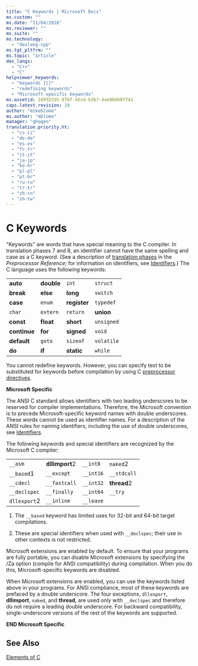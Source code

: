 ```yaml
---
title: "C Keywords | Microsoft Docs"
ms.custom: ""
ms.date: "11/04/2016"
ms.reviewer: ""
ms.suite: ""
ms.technology: 
  - "devlang-cpp"
ms.tgt_pltfrm: ""
ms.topic: "article"
dev_langs: 
  - "C++"
  - "C"
helpviewer_keywords: 
  - "keywords [C]"
  - "redefining keywords"
  - "Microsoft-specific keywords"
ms.assetid: 2d932335-97bf-45cd-b367-4ae00db0ff42
caps.latest.revision: 10
author: "mikeblome"
ms.author: "mblome"
manager: "ghogen"
translation.priority.ht: 
  - "cs-cz"
  - "de-de"
  - "es-es"
  - "fr-fr"
  - "it-it"
  - "ja-jp"
  - "ko-kr"
  - "pl-pl"
  - "pt-br"
  - "ru-ru"
  - "tr-tr"
  - "zh-cn"
  - "zh-tw"
---
```

# C Keywords
"Keywords" are words that have special meaning to the C compiler. In translation phases 7 and 8, an identifier cannot have the same spelling and case as a C keyword. (See a description of [translation phases](../preprocessor/phases-of-translation.md) in the *Preprocessor Reference*; for information on identifiers, see [Identifiers](../c-language/c-identifiers.md).) The C language uses the following keywords:  
  
|||||  
|-|-|-|-|  
|**auto**|**double**|`int`|`struct`|  
|**break**|**else**|**long**|`switch`|  
|**case**|`enum`|**register**|`typedef`|  
|`char`|`extern`|`return`|**union**|  
|**const**|**float**|**short**|`unsigned`|  
|**continue**|**for**|**signed**|`void`|  
|**default**|`goto`|`sizeof`|`volatile`|  
|**do**|**if**|**static**|`while`|  
  
 You cannot redefine keywords. However, you can specify text to be substituted for keywords before compilation by using C [preprocessor directives](../preprocessor/preprocessor-directives.md).  
  
 **Microsoft Specific**  
  
 The ANSI C standard allows identifiers with two leading underscores to be reserved for compiler implementations. Therefore, the Microsoft convention is to precede Microsoft-specific keyword names with double underscores. These words cannot be used as identifier names. For a description of the ANSI rules for naming identifiers, including the use of double underscores, see [Identifiers](../c-language/c-identifiers.md).  
  
 The following keywords and special identifiers are recognized by the Microsoft C compiler:  
  
|||||  
|-|-|-|-|  
|`__asm`|**dllimport**2|`__int8`|`naked`2|  
|`__based`1|`__except`|`__int16`|`__stdcall`|  
|`__cdecl`|`__fastcall`|`__int32`|**thread**2|  
|`__declspec`|`__finally`|`__int64`|`__try`|  
|`dllexport`2|`__inline`|`__leave`||  
  
 1. The `__based` keyword has limited uses for 32-bit and 64-bit target compilations.  
  
 2. These are special identifiers when used with `__declspec`; their use in other contexts is not restricted.  
  
 Microsoft extensions are enabled by default. To ensure that your programs are fully portable, you can disable Microsoft extensions by specifying the /Za option (compile for ANSI compatibility) during compilation. When you do this, Microsoft-specific keywords are disabled.  
  
 When Microsoft extensions are enabled, you can use the keywords listed above in your programs. For ANSI compliance, most of these keywords are prefaced by a double underscore. The four exceptions, `dllexport`, **dllimport**, `naked`, and **thread**, are used only with `__declspec` and therefore do not require a leading double underscore. For backward compatibility, single-underscore versions of the rest of the keywords are supported.  
  
 **END Microsoft Specific**  
  
## See Also  
 [Elements of C](../c-language/elements-of-c.md)